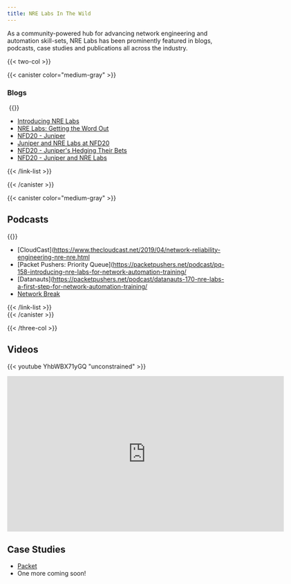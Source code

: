 ```yaml
---
title: NRE Labs In The Wild
---
```

As a community-powered hub for advancing network engineering and automation skill-sets, NRE Labs has been prominently featured in blogs, podcasts, case studies and publications all across the industry.

{{< two-col >}}

{{< canister color="medium-gray" >}}

### Blogs
﻿
{{<link-list>}}

* [Introducing NRE Labs](https://forums.juniper.net/t5/Enterprise-Cloud-and/Introducing-NRE-Labs/ba-p/381850)
* [NRE Labs: Getting the Word Out](https://forums.juniper.net/t5/Enterprise-Cloud-and/Network-Reliability-Engineering-Getting-The-Word-Out/ba-p/461397)
* [NFD20 - Juniper](https://ciscoredes.com.br/2019/02/20/blog-nfd20-juniper/)
* [Juniper and NRE Labs at NFD20](https://www.bytesofcloud.net/2019/03/juniper-nrelabs-nfd20/)
* [NFD20 - Juniper's Hedging Their Bets](https://wirelessnick.com/2019/02/20/network-field-day-20-recap-junipers-hedging-their-bets/)
* [NFD20 - Juniper and NRE Labs](https://gingmar.wordpress.com/2019/02/16/juniper-nre-lab/)

{{< /link-list >}}  

{{< /canister >}}  

{{< canister color="medium-gray" >}}

## Podcasts

{{<link-list>}}

* [CloudCast](https://www.thecloudcast.net/2019/04/network-reliability-engineering-nre-nre.html
* [Packet Pushers: Priority Queue](https://packetpushers.net/podcast/pq-158-introducing-nre-labs-for-network-automation-training/
* [Datanauts](https://packetpushers.net/podcast/datanauts-170-nre-labs-a-first-step-for-network-automation-training/
* [Network Break](https://packetpushers.net/podcast/network-break-206-bloomberg-doubles-down-on-hardware-hacks-juniper-goes-multicloud/)

{{< /link-list >}}  
﻿
{{< /canister >}}  

{{< /three-col >}}

## Videos

{{< youtube YhbWBX71yGQ "unconstrained" >}}

<iframe src="https://player.vimeo.com/video/329076987" width="640" height="360" frameborder="0" allow="autoplay; fullscreen" allowfullscreen></iframe>

## Case Studies

- [Packet](https://www.packet.com/media/images/5MxC-dkyh.labcoats.jpg)
- One more coming soon!
